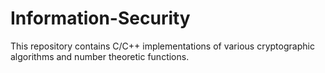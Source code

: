 # Information-Security
This repository contains C/C++ implementations of various cryptographic algorithms and number theoretic functions.

